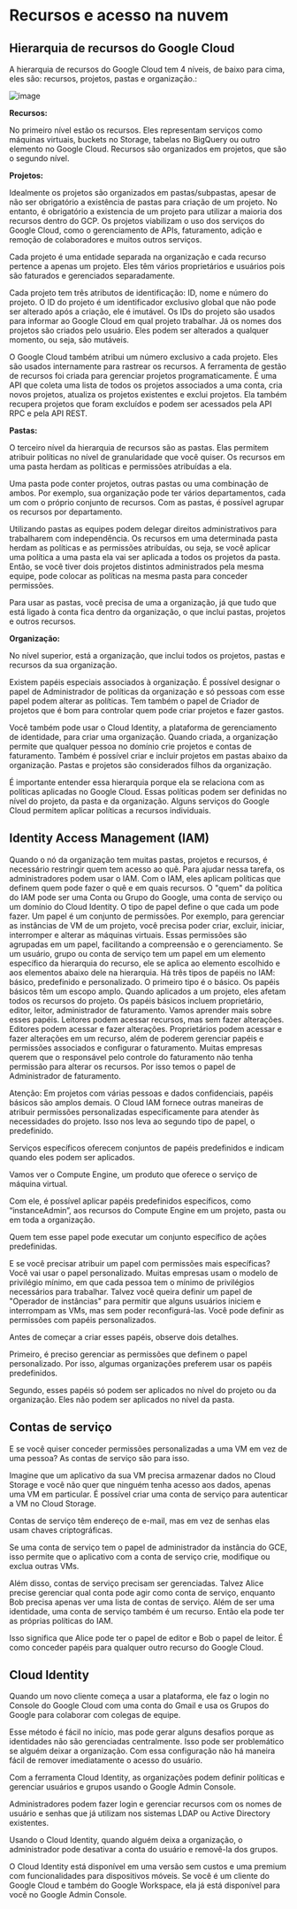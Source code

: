 # Recursos e acesso na nuvem

## **Hierarquia de recursos do Google Cloud**

A hierarquia de recursos do Google Cloud tem 4 níveis, de baixo para cima, eles são: recursos, projetos, pastas e organização.:

![image](https://user-images.githubusercontent.com/58278652/215269983-aac4e79c-77ce-4770-b788-a308a4e28a9b.png)


**Recursos:**

No primeiro nível estão os recursos. Eles representam serviços como máquinas virtuais, buckets no Storage, tabelas no BigQuery ou outro elemento no Google Cloud. Recursos são organizados em projetos, que são o segundo nível.

**Projetos:**

Idealmente os projetos são organizados em pastas/subpastas, apesar de não ser obrigatório a existência de pastas para criação de um projeto. No entanto, é obrigatório a existencia de um projeto para utilizar a maioria dos recursos dentro do GCP. Os projetos viabilizam o uso dos serviços do Google Cloud, como o gerenciamento de APIs, faturamento, adição e remoção de colaboradores e muitos outros serviços.

Cada projeto é uma entidade separada na organização e cada recurso pertence a apenas um projeto. Eles têm vários proprietários e usuários pois são faturados e gerenciados separadamente. 

Cada projeto tem três atributos de identificação: ID, nome e número do projeto.
O ID do projeto é um identificador exclusivo global que não pode ser alterado após a criação, ele é imutável. Os IDs do projeto são usados para informar ao Google Cloud em qual projeto trabalhar. Já os nomes dos projetos são criados pelo usuário. Eles podem ser alterados a qualquer momento, ou seja, são mutáveis.

O Google Cloud também atribui um número exclusivo a cada projeto. Eles são usados internamente para rastrear os recursos. A ferramenta de gestão de recursos foi criada para gerenciar projetos programaticamente. É uma API que coleta uma lista de todos os projetos associados a uma conta, cria novos projetos, atualiza os projetos existentes e exclui projetos. Ela também recupera projetos que foram excluídos e podem ser acessados pela API RPC e pela API REST.

**Pastas:**

O terceiro nível da hierarquia de recursos são as pastas. Elas permitem atribuir políticas no nível de granularidade que você quiser. Os recursos em uma pasta herdam as políticas e permissões atribuídas a ela. 

Uma pasta pode conter projetos, outras pastas ou uma combinação de ambos.
Por exemplo, sua organização pode ter vários departamentos, cada um com o próprio conjunto de recursos. Com as pastas, é possível agrupar os recursos por departamento.

Utilizando pastas as equipes podem delegar direitos administrativos para trabalharem com independência. Os recursos em uma determinada pasta herdam as políticas e as permissões atribuídas, ou seja, se você aplicar uma política a uma pasta ela vai ser aplicada a todos os projetos da pasta. Então, se você tiver dois projetos distintos administrados pela mesma equipe, pode colocar as políticas na mesma pasta para conceder permissões.

Para usar as pastas, você precisa de uma a organização, já que tudo que está ligado à conta fica dentro da organização, o que inclui pastas, projetos e outros recursos.

**Organização:**

No nível superior, está a organização, que inclui todos os projetos, pastas e recursos da sua organização.

Existem papéis especiais associados à organização. É possível designar o papel de Administrador de políticas da organização e só pessoas com esse papel podem alterar as políticas. Tem também o papel de Criador de projetos que é bom para controlar quem pode criar projetos e fazer gastos.

Você também pode usar o Cloud Identity, a plataforma de gerenciamento de identidade, para criar uma organização. Quando criada, a organização permite que qualquer pessoa no domínio crie projetos e contas de faturamento. Também é possível criar e incluir projetos em pastas abaixo da organização.
Pastas e projetos são considerados filhos da organização.

É importante entender essa hierarquia porque ela se relaciona com as políticas aplicadas no Google Cloud. Essas políticas podem ser definidas no nível do projeto, da pasta e da organização. Alguns serviços do Google Cloud permitem aplicar políticas a recursos individuais.

## Identity Access Management (IAM)

Quando o nó da organização tem muitas pastas, projetos e recursos, é necessário restringir quem tem acesso ao quê. Para ajudar nessa tarefa, os administradores podem usar o IAM.
Com o IAM, eles aplicam políticas que definem quem pode fazer o quê e em quais recursos.
O "quem" da política do IAM pode ser uma Conta ou Grupo do Google, uma conta de serviço ou um domínio do Cloud Identity.
O tipo de papel define o que cada um pode fazer. Um papel é um conjunto de permissões. Por exemplo, para gerenciar as instâncias de VM de um projeto, você precisa poder criar, excluir, iniciar, interromper e alterar as máquinas virtuais. Essas permissões são agrupadas em um papel, facilitando a compreensão e o gerenciamento.
Se um usuário, grupo ou conta de serviço tem um papel em um elemento específico da hierarquia do recurso, ele se aplica ao elemento escolhido e aos elementos abaixo dele na hierarquia.
Há três tipos de papéis no IAM: básico, predefinido e personalizado.
O primeiro tipo é o básico. Os papéis básicos têm um escopo amplo. Quando aplicados a um projeto, eles afetam todos os recursos do projeto.
Os papéis básicos incluem proprietário, editor, leitor, administrador de faturamento.
Vamos aprender mais sobre esses papéis. Leitores podem acessar recursos, mas sem fazer alterações.
Editores podem acessar e fazer alterações.
Proprietários podem acessar e fazer alterações em um recurso, além de poderem gerenciar papéis e permissões associados e configurar o faturamento.
Muitas empresas querem que o responsável pelo controle do faturamento não tenha permissão para alterar os recursos. Por isso temos o papel de Administrador de faturamento.

Atenção: Em projetos com várias pessoas e dados confidenciais, papéis básicos são amplos demais. O Cloud IAM fornece outras maneiras de atribuir permissões personalizadas especificamente para atender às necessidades do projeto. Isso nos leva ao segundo tipo de papel, o predefinido.

Serviços específicos oferecem conjuntos de papéis predefinidos e indicam quando eles podem ser aplicados.

Vamos ver o Compute Engine, um produto que oferece o serviço de máquina virtual.

Com ele, é possível aplicar papéis predefinidos específicos, como “instanceAdmin”, aos recursos do Compute Engine em um projeto, pasta ou em toda a organização.

Quem tem esse papel pode executar um conjunto específico de ações predefinidas.

E se você precisar atribuir um papel com permissões mais específicas? Você vai usar o papel personalizado. Muitas empresas usam o modelo de privilégio mínimo, em que cada pessoa tem o mínimo de privilégios necessários para trabalhar. Talvez você queira definir um papel de "Operador de instâncias" para permitir que alguns usuários iniciem e interrompam as VMs, mas sem poder reconfigurá-las. Você pode definir as permissões com papéis personalizados.

Antes de começar a criar esses papéis, observe dois detalhes.

Primeiro, é preciso gerenciar as permissões que definem o papel personalizado. Por isso, algumas organizações preferem usar os papéis predefinidos.

Segundo, esses papéis só podem ser aplicados no nível do projeto ou da organização. Eles não podem ser aplicados no nível da pasta.

## Contas de serviço 

E se você quiser conceder permissões personalizadas a uma VM em vez de uma pessoa? As contas de serviço são para isso.

Imagine que um aplicativo da sua VM precisa armazenar dados no Cloud Storage e você não quer que ninguém tenha acesso aos dados, apenas uma VM em particular. É possível criar uma conta de serviço para autenticar a VM no Cloud Storage.

Contas de serviço têm endereço de e-mail, mas em vez de senhas elas usam chaves criptográficas.

Se uma conta de serviço tem o papel de administrador da instância do GCE, isso permite que o aplicativo com a conta de serviço crie, modifique ou exclua outras VMs.

Além disso, contas de serviço precisam ser gerenciadas. Talvez Alice precise gerenciar qual conta pode agir como conta de serviço, enquanto Bob precisa apenas ver uma lista de contas de serviço. Além de ser uma identidade, uma conta de serviço também é um recurso. Então ela pode ter as próprias políticas do IAM.

Isso significa que Alice pode ter o papel de editor e Bob o papel de leitor. É como conceder papéis para qualquer outro recurso do Google Cloud.

## Cloud Identity 

Quando um novo cliente começa a usar a plataforma, ele faz o login no Console do Google Cloud com uma conta do Gmail e usa os Grupos do Google para colaborar com colegas de equipe.

Esse método é fácil no início, mas pode gerar alguns desafios porque as identidades não são gerenciadas centralmente. Isso pode ser problemático se alguém deixar a organização. Com essa configuração não há maneira fácil de remover imediatamente o acesso do usuário.

Com a ferramenta Cloud Identity, as organizações podem definir políticas e gerenciar usuários e grupos usando o Google Admin Console.

Administradores podem fazer login<b> </b>e gerenciar recursos com os nomes de usuário e senhas que já utilizam nos sistemas LDAP ou Active Directory existentes.

Usando o Cloud Identity, quando alguém deixa a organização, o administrador pode desativar a conta do usuário e removê-la dos grupos.

O Cloud Identity está disponível em uma versão sem custos e uma premium com funcionalidades para dispositivos móveis. Se você é um cliente do Google Cloud e também do Google Workspace, ela já está disponível para você no Google Admin Console.

